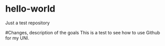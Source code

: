 # hello-world
Just a test repository

#Changes, description of the goals
This is a test to see how to use Github for my UNI.
